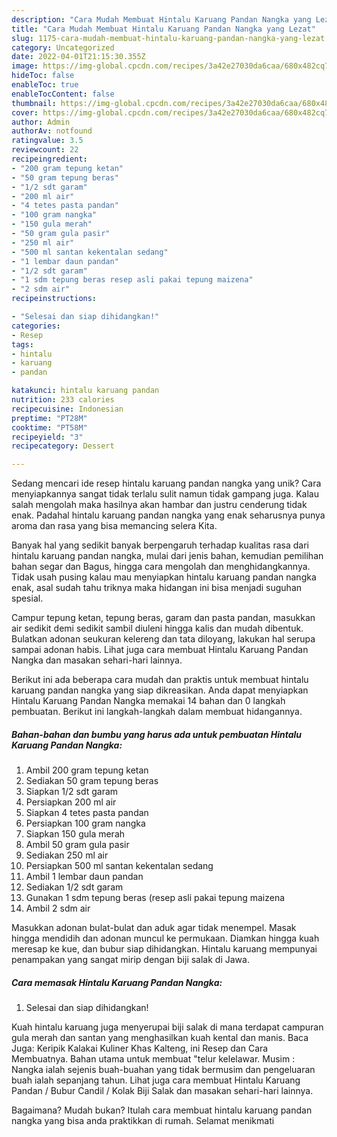```yaml
---
description: "Cara Mudah Membuat Hintalu Karuang Pandan Nangka yang Lezat"
title: "Cara Mudah Membuat Hintalu Karuang Pandan Nangka yang Lezat"
slug: 1175-cara-mudah-membuat-hintalu-karuang-pandan-nangka-yang-lezat
category: Uncategorized
date: 2022-04-01T21:15:30.355Z
image: https://img-global.cpcdn.com/recipes/3a42e27030da6caa/680x482cq70/hintalu-karuang-pandan-nangka-foto-resep-utama.jpg
hideToc: false
enableToc: true
enableTocContent: false
thumbnail: https://img-global.cpcdn.com/recipes/3a42e27030da6caa/680x482cq70/hintalu-karuang-pandan-nangka-foto-resep-utama.jpg
cover: https://img-global.cpcdn.com/recipes/3a42e27030da6caa/680x482cq70/hintalu-karuang-pandan-nangka-foto-resep-utama.jpg
author: Admin
authorAv: notfound
ratingvalue: 3.5
reviewcount: 22
recipeingredient:
- "200 gram tepung ketan"
- "50 gram tepung beras"
- "1/2 sdt garam"
- "200 ml air"
- "4 tetes pasta pandan"
- "100 gram nangka"
- "150 gula merah"
- "50 gram gula pasir"
- "250 ml air"
- "500 ml santan kekentalan sedang"
- "1 lembar daun pandan"
- "1/2 sdt garam"
- "1 sdm tepung beras resep asli pakai tepung maizena"
- "2 sdm air"
recipeinstructions:

- "Selesai dan siap dihidangkan!"
categories:
- Resep
tags:
- hintalu
- karuang
- pandan

katakunci: hintalu karuang pandan 
nutrition: 233 calories
recipecuisine: Indonesian
preptime: "PT28M"
cooktime: "PT58M"
recipeyield: "3"
recipecategory: Dessert

---
```





Sedang mencari ide resep hintalu karuang pandan nangka yang unik? Cara menyiapkannya sangat tidak terlalu sulit namun tidak gampang juga. Kalau salah mengolah maka hasilnya akan hambar dan justru cenderung tidak enak. Padahal hintalu karuang pandan nangka yang enak seharusnya punya aroma dan rasa yang bisa memancing selera Kita.





Banyak hal yang sedikit banyak berpengaruh terhadap kualitas rasa dari hintalu karuang pandan nangka, mulai dari jenis bahan, kemudian pemilihan bahan segar dan Bagus, hingga cara mengolah dan menghidangkannya. Tidak usah pusing kalau mau menyiapkan hintalu karuang pandan nangka enak,      asal sudah tahu triknya maka hidangan ini bisa menjadi suguhan spesial.














Campur tepung ketan, tepung beras, garam dan pasta pandan, masukkan air sedikit demi sedikit sambil diuleni hingga kalis dan mudah dibentuk. Bulatkan adonan seukuran kelereng dan tata diloyang, lakukan hal serupa sampai adonan habis. Lihat juga cara membuat Hintalu Karuang Pandan Nangka dan masakan sehari-hari lainnya.






Berikut ini ada beberapa cara mudah dan praktis untuk membuat hintalu karuang pandan nangka yang siap dikreasikan. Anda dapat menyiapkan Hintalu Karuang Pandan Nangka memakai 14 bahan dan 0 langkah pembuatan. Berikut ini langkah-langkah dalam membuat hidangannya.

<!--inarticleads1-->

##### Bahan-bahan dan bumbu yang harus ada untuk pembuatan Hintalu Karuang Pandan Nangka:

1. Ambil 200 gram tepung ketan
1. Sediakan 50 gram tepung beras
1. Siapkan 1/2 sdt garam
1. Persiapkan 200 ml air
1. Siapkan 4 tetes pasta pandan
1. Persiapkan 100 gram nangka
1. Siapkan 150 gula merah
1. Ambil 50 gram gula pasir
1. Sediakan 250 ml air
1. Persiapkan 500 ml santan kekentalan sedang
1. Ambil 1 lembar daun pandan
1. Sediakan 1/2 sdt garam
1. Gunakan 1 sdm tepung beras (resep asli pakai tepung maizena
1. Ambil 2 sdm air


Masukkan adonan bulat-bulat dan aduk agar tidak menempel. Masak hingga mendidih dan adonan muncul ke permukaan. Diamkan hingga kuah meresap ke kue, dan bubur siap dihidangkan. Hintalu karuang mempunyai penampakan yang sangat mirip dengan biji salak di Jawa. 

<!--inarticleads2-->

##### Cara memasak Hintalu Karuang Pandan Nangka:


1. Selesai dan siap dihidangkan!

Kuah hintalu karuang juga menyerupai biji salak di mana terdapat campuran gula merah dan santan yang menghasilkan kuah kental dan manis. Baca Juga: Keripik Kalakai Kuliner Khas Kalteng, ini Resep dan Cara Membuatnya. Bahan utama untuk membuat &#34;telur kelelawar. Musim : Nangka ialah sejenis buah-buahan yang tidak bermusim dan pengeluaran buah ialah sepanjang tahun. Lihat juga cara membuat Hintalu Karuang Pandan / Bubur Candil / Kolak Biji Salak dan masakan sehari-hari lainnya. 

Bagaimana? Mudah bukan? Itulah cara membuat hintalu karuang pandan nangka yang bisa anda praktikkan di rumah. Selamat menikmati
